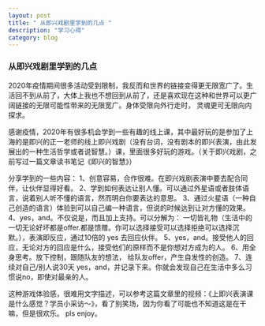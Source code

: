 ```yaml
---
layout: post
title: " 从即兴戏剧里学到的几点 "
description: "学习心得"
category: blog
---
```


### 从即兴戏剧里学到的几点

2020年疫情期间很多活动受到限制，我反而和世界的链接变得更无限宽广了。生活回不到从前了，大体上我也不想回到从前了，还是喜欢现在这种和世界可以更广阔链接的无限可能性带来的无限宽广。身体受限向外行走时， 灵魂更可无限向内探求。

感谢疫情，2020年有很多机会学到一些有趣的线上课，其中最好玩的是参加了上海的是即兴的正一老师的线上即兴戏剧（没有台词，没有剧本的即兴表演，由此发展出的一种生活哲学或者说智慧。）课，里面很多好玩的游戏。（关于即兴戏剧，之前写过一篇文章读书笔记《即兴的智慧》）

分享学到的一些内容：
1、创意容易，合作很难。在即兴戏剧表演中要去配合同伴，让伙伴显得好看。
2、学到如何表达让别人懂。可以通过外星语或者肢体语言，说着别人听不懂的语言，然而明白你要表达的意思。
3、通过火星语（一种自己创造的语言）体验到可以自己编一种语言，但说的时候达到让对方懂的效果。
4、yes，and。不仅说是，而且加上支持。可以分解为： 一切皆礼物（生活中的一切无论好坏都是offer.都是馈赠。你可以选择接受可以选择拒绝可以选择沉默。），表演即反应，通过10倍的 yes 去回应伙伴。 
5、yes，and。接受他人的回应，无论对方的回应是什么，接受他们的原样而不是你想对方成为的人。
6、用全身思考。放下控制，跟随队友的想法， 给队友offer，产生自发性的创造。
7、连续对自己/别人说30天 yes，and，并记录下来。你就会发现自己在生活中多么习惯说no，即使对最亲的人。

这种游戏体验感，很难用文字描述，可以参考这篇文章里的视频：《上即兴表演课是什么感觉？学员小采访～》，看了别笑场，因为你看了可能也不知道这是在干嘛，但是很欢乐。
pls enjoy。
